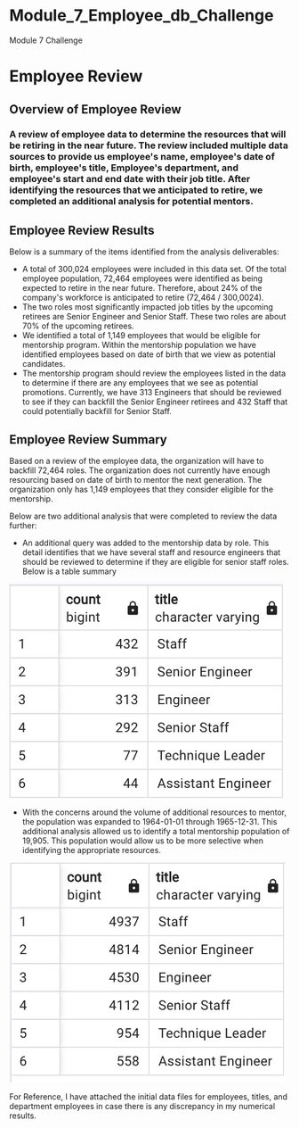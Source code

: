# Module_7_Employee_db_Challenge
Module 7 Challenge
# Employee Review 

## Overview of Employee Review
### A review of employee data to determine the resources that will be retiring in the near future. The review included multiple data sources to provide us employee's name, employee's date of birth, employee's title, Employee's department, and employee's start and end date with their job title. After identifying the resources that we anticipated to retire, we completed an additional analysis for potential mentors. 

## Employee Review Results
Below is a summary of the items identified from the analysis deliverables: 
- A total of 300,024 employees were included in this data set. Of the total employee population, 72,464 employees were identified as being expected to retire in the near future. Therefore, about 24% of the company's workforce is anticipated to retire (72,464 / 300,0024). 
- The two roles most significantly impacted job titles by the upcoming retirees are Senior Engineer and Senior Staff. These two roles are about 70% of the upcoming retirees. 
- We identified a total of 1,149 employees that would be eligible for mentorship program. Within the mentorship population we have identified employees based on date of birth that we view as potential candidates. 
- The mentorship program should review the employees listed in the data to determine if there are any employees that we see as potential promotions. Currently, we have 313 Engineers that should be reviewed to see if they can backfill the Senior Engineer retirees and 432 Staff that could potentially backfill for Senior Staff. 

## Employee Review Summary
Based on a review of the employee data, the organization will have to backfill 72,464 roles. The organization does not currently have enough resourcing based on date of birth to mentor the next generation. The organization only has 1,149 employees that they consider eligible for the mentorship.

Below are two additional analysis that were completed to review the data further: 
- An additional query was added to the mentorship data by role. This detail identifies that we have several staff and resource engineers that should be reviewed to determine if they are eligible for senior staff roles. Below is a table summary

![Role Review](https://github.com/codfjenn/Module_7_Employee_db_Challenge/blob/main/Mentorship_Role.png)

- With the concerns around the volume of additional resources to mentor, the population was expanded to 1964-01-01 through 1965-12-31. This additional analysis allowed us to identify a total mentorship population of 19,905. This population would allow us to be more selective when identifying the appropriate resources. 

![Expanded Mentorship](https://github.com/codfjenn/Module_7_Employee_db_Challenge/blob/main/Mentorship_expanded.png)

For Reference, I have attached the initial data files for employees, titles, and department employees in case there is any discrepancy in my numerical results. 
